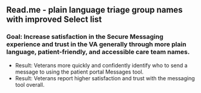 ## Read.me - plain language triage group names with improved Select list


### Goal: Increase satisfaction in the Secure Messaging experience and trust in the VA generally through more plain language, patient-friendly, and accessible care team names.  
  * Result: Veterans more quickly and confidently identify who to send a message to using the patient portal Messages tool.
  * Result: Veterans report higher satisfaction and trust with the messaging tool overall.  
